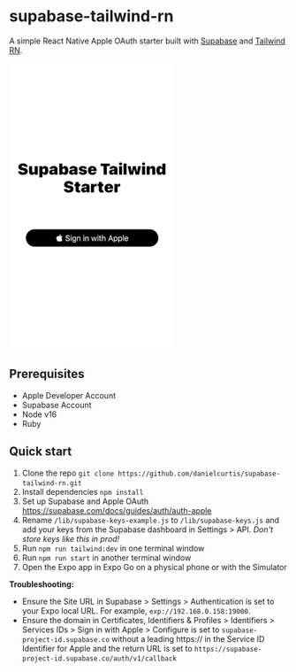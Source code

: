 # supabase-tailwind-rn

A simple React Native Apple OAuth starter built with [Supabase](https://github.com/supabase/supabase) and [Tailwind RN](https://github.com/vadimdemedes/tailwind-rn/).

![demo of Apple Oauth](assets/oauth.gif)

## Prerequisites

- Apple Developer Account
- Supabase Account
- Node v16
- Ruby

## Quick start

1. Clone the repo `git clone https://github.com/danielcurtis/supabase-tailwind-rn.git`
2. Install dependencies `npm install`
3. Set up Supabase and Apple OAuth https://supabase.com/docs/guides/auth/auth-apple
4. Rename `/lib/supabase-keys-example.js` to `/lib/supabase-keys.js` and add your keys from the Supabase dashboard in Settings > API. _Don't store keys like this in prod!_
5. Run `npm run tailwind:dev` in one terminal window
6. Run `npm run start` in another terminal window
7. Open the Expo app in Expo Go on a physical phone or with the Simulator

**Troubleshooting:**

- Ensure the Site URL in Supabase > Settings > Authentication is set to your Expo local URL. For example, `exp://192.168.0.158:19000`.
- Ensure the domain in Certificates, Identifiers & Profiles > Identifiers > Services IDs > Sign in with Apple > Configure is set to `supabase-project-id.supabase.co` without a leading https:// in the Service ID Identifier for Apple and the return URL is set to `https://supabase-project-id.supabase.co/auth/v1/callback`
